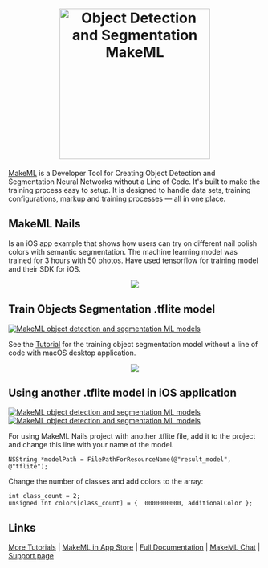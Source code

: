 <h1 align="center">
<img src="https://makeml.app/img/logo_vector.svg" width=300px href="https://makeml.app?from=github_nails_project" alt="Object Detection and Segmentation MakeML">
</h1>

[MakeML](https://makeml.app?from=github_nails_project) is a Developer Tool for Creating Object Detection and Segmentation Neural Networks without a Line of Code. It's built to make the training process easy to setup. It is designed to handle data sets, training configurations, markup and training processes — all in one place.

## MakeML Nails
Is an iOS app example that shows how users can try on different nail polish colors with semantic segmentation. The machine learning model was trained for 3 hours with 50 photos. Have used tensorflow for training model and their SDK for iOS.
<div align="center">
<img src="https://makeml.app/docs/assets/nails_results_MakeML_2.gif">
</div>

## Train Objects Segmentation .tflite model
[![MakeML object detection and segmentation ML models](https://img.shields.io/static/v1?label=platform&message=macOS&color=blue)](https://makeml.app)

See the [Tutorial](https://makeml.app/docs/nails_tutorial_intro?from=github_nails_project) for the training object segmentation model without a line of code with macOS desktop application.

<div align="center">
<img src="https://makeml.app/docs/assets/nails_adding_annotations.gif">
</div>

## Using another .tflite model in iOS application
[![MakeML object detection and segmentation ML models](https://img.shields.io/static/v1?label=platform&message=iOS&color=blue)](https://makeml.app)    [![MakeML object detection and segmentation ML models](https://img.shields.io/static/v1?label=language&message=swift&nbsp;&#124;&nbsp;objective-c&color=green)](https://makeml.app)

For using MakeML Nails project with another .tflite file, add it to the project and change this line with your name of the model.
```
NSString *modelPath = FilePathForResourceName(@"result_model", @"tflite");
```

Change the number of classes and add colors to the array:
```
int class_count = 2;
unsigned int colors[class_count] = {  0000000000, additionalColor };
```

## Links

[More Tutorials](https://makeml.app/tutorials?from=github_nails_project) | [MakeML in App Store](https://apps.apple.com/us/app/makeml/id1469520792?mt=12) | [Full Documentation](https://makeml.app/docs/doc1?from=github_nails_project) | [MakeML Chat](https://discordapp.com/invite/vgcG3Su) | [Support page](https://makeml.app/support?from=github_nails_project)
